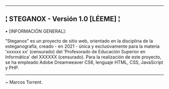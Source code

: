--------------------------------------------------------
¦ STEGANOX - Versión 1.0 [LÉEME] ¦
--------------------------------------------------------

• [INFORMACIÓN GENERAL]:

"Steganox" es un proyecto de sitio web, orientado en la disciplina de la esteganografía, creado - en 2021 - única y exclusivamente para la materia 'xxxxxx xx' (censurado) del 'Profesorado de Educación Superior en Informática' del XXXXXX (censurado). Para la realización de este proyecto, se ha empleado Adobe Dreamweaver CS6, lenguaje HTML, CSS, JavaScript y PHP.

--------------------------------------------------------

~ Marcos Torrent.
